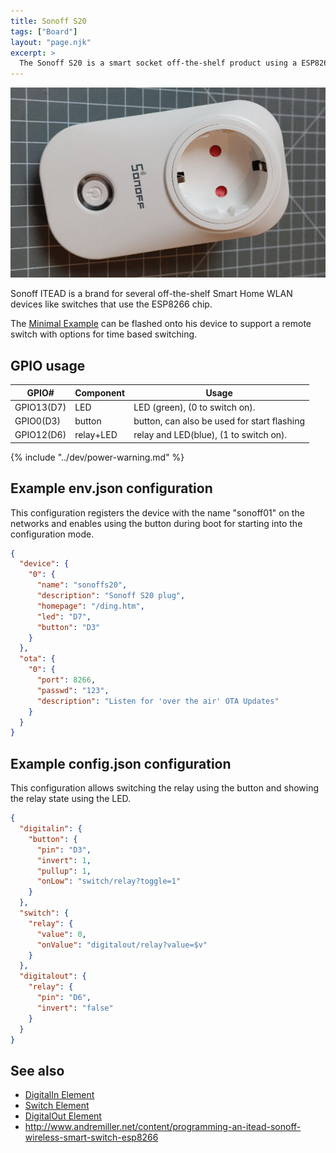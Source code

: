 ```yaml
---
title: Sonoff S20
tags: ["Board"]
layout: "page.njk"
excerpt: >
  The Sonoff S20 is a smart socket off-the-shelf product using a ESP8266 with 1MByte Flash.
---
```


![Sonoff S20](/boards/sonoffs20.jpg)

Sonoff ITEAD is a brand for several off-the-shelf Smart Home WLAN devices like switches that use the ESP8266 chip.

The [Minimal Example](/examples/minimal.md) can be flashed onto his device to support a remote switch
with options for time based switching.


## GPIO usage

| GPIO#      | Component | Usage                                       |
| ---------- | --------- | ------------------------------------------- |
| GPIO13(D7) | LED       | LED (green), (0 to switch on).              |
| GPIO0(D3)  | button    | button, can also be used for start flashing |
| GPIO12(D6) | relay+LED | relay and LED(blue), (1 to switch on).      |


{% include "../dev/power-warning.md" %}


## Example env.json configuration

This configuration registers the device with the name "sonoff01" on the networks and enables using the button during boot for starting into the configuration mode.

``` json
{
  "device": {
    "0": {
      "name": "sonoffs20",
      "description": "Sonoff S20 plug",
      "homepage": "/ding.htm",
      "led": "D7",
      "button": "D3"
    }
  },
  "ota": {
    "0": {
      "port": 8266,
      "passwd": "123",
      "description": "Listen for 'over the air' OTA Updates"
    }
  }
}
```

## Example config.json configuration

This configuration allows switching the relay using the button and showing the relay state using the LED.

``` json
{
  "digitalin": {
    "button": {
      "pin": "D3",
      "invert": 1,
      "pullup": 1,
      "onLow": "switch/relay?toggle=1"
    }
  },
  "switch": {
    "relay": {
      "value": 0,
      "onValue": "digitalout/relay?value=$v"
    }
  },
  "digitalout": {
    "relay": {
      "pin": "D6",
      "invert": "false"
    }
  }
}
```

## See also

* [DigitalIn Element](/elements/digitalin.md)
* [Switch Element](/elements/switch.md)
* [DigitalOut Element](/elements/digitalout.md)
* <http://www.andremiller.net/content/programming-an-itead-sonoff-wireless-smart-switch-esp8266>

